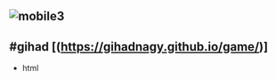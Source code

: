 
![mobile3](https://user-images.githubusercontent.com/110729543/193911138-e6937ce2-199a-4be1-98a4-d029e3811877.jpg)
-     
#gihad
[(https://gihadnagy.github.io/game/)]
---- 
- html
